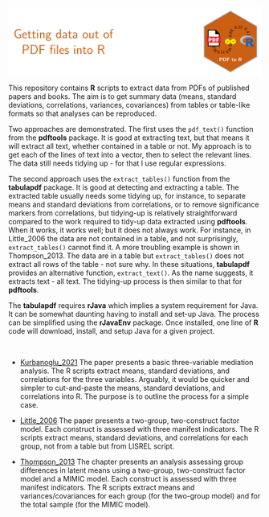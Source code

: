 <img src = 'logo/Banner.svg' align = "center"/>  

This repository contains **R** scripts to extract data from PDFs of published papers and books. The aim is to get summary data (means, standard deviations, correlations, variances, covariances) from tables or table-like formats so that analyses can be reproduced. 

Two approaches are demonstrated. The first uses the `pdf_text()` function from the **pdftools** package. It is good at extracting text, but that means it will extract all text, whether contained in a table or not.  My approach is to get each of the lines of text into a vector, then to select the relevant lines. The data still needs tidying up - for that I use regular expressions. 

The second approach uses the `extract_tables()` function from the **tabulapdf** package. It is good at detecting and extracting a table. The extracted table usually needs some tidying up, for instance, to separate means and standard deviations from correlations, or to remove significance markers from correlations, but tidying-up is relatively straightforward compared to the work required to tidy-up data extracted using **pdftools**.  When it works, it works well; but it does not always work. For instance, in Little_2006 the data are not contained in a table, and not surprisingly, `extract_tables()` cannot find it. A more troubling example is shown in Thompson_2013. The data are in a table but `extract_tables()` does not extract all rows of the table - not sure why. In these situations, **tabulapdf** provides an alternative function, `extract_text()`. As the name suggests, it extracts text - all text. The tidying-up process is then similar to that for **pdftools**.

The **tabulapdf** requires **rJava** which implies a system requirement for Java. It can be somewhat daunting having to install and set-up Java. The process can be simplified using the **rJavaEnv** package. Once installed, one line of **R** code will download, install, and setup Java for a given project.

<br/>

- [Kurbanoglu_2021](https://github.com/smusp/Data_from_pdf/tree/main/Kurbanoglu_2021)
The paper presents a basic three-variable mediation analysis. The R scripts extract means, standard deviations, and correlations for the three variables. Arguably, it would be quicker and simpler to cut-and-paste the means, standard deviations, and correlations into R. The purpose is to outline the process for a simple case. 

- [Little_2006](https://github.com/smusp/Data_from_pdf/tree/main/Little_2006)
The paper presents a two-group, two-construct factor model. Each construct is assessed with three manifest indicators. The R scripts extract means, standard deviations, and correlations for each group, not from a table but from LISREL script. 

- [Thompson_2013](https://github.com/smusp/Data_from_pdf/tree/main/Thompson_2013)
The chapter presents an analysis assessing group differences in latent means using a two-group, two-construct factor model and a MIMIC model. Each construct is assessed with three manifest indicators. The R scripts extract means and variances/covariances for each group (for the two-group model) and for the total sample (for the MIMIC model).
